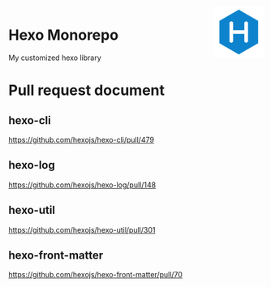 <img src="https://raw.githubusercontent.com/hexojs/logo/master/hexo-logo-avatar.png" alt="Hexo logo" width="100" height="100" align="right" />

# Hexo Monorepo
My customized hexo library

# Pull request document

## hexo-cli
https://github.com/hexojs/hexo-cli/pull/479

## hexo-log
https://github.com/hexojs/hexo-log/pull/148

## hexo-util
https://github.com/hexojs/hexo-util/pull/301

## hexo-front-matter
https://github.com/hexojs/hexo-front-matter/pull/70